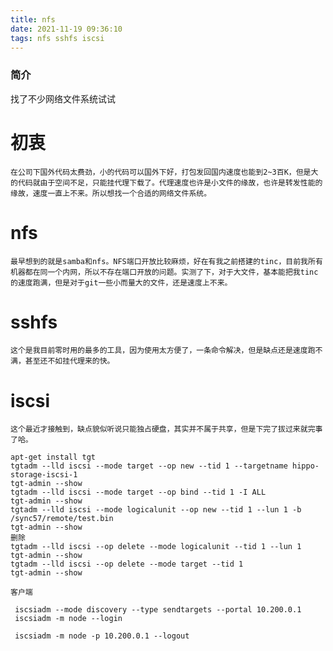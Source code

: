 ```yaml
---
title: nfs
date: 2021-11-19 09:36:10
tags: nfs sshfs iscsi
---
```


### 简介

找了不少网络文件系统试试

<!-- more -->

# 初衷

	在公司下国外代码太费劲，小的代码可以国外下好，打包发回国内速度也能到2~3百K，但是大的代码就由于空间不足，只能挂代理下载了。代理速度也许是小文件的缘故，也许是转发性能的缘故，速度一直上不来。所以想找一个合适的网络文件系统。

# nfs

	最早想到的就是samba和nfs。NFS端口开放比较麻烦，好在有我之前搭建的tinc，目前我所有机器都在同一个内网，所以不存在端口开放的问题。实测了下，对于大文件，基本能把我tinc的速度跑满，但是对于git一些小而量大的文件，还是速度上不来。

# sshfs

	这个是我目前零时用的最多的工具，因为使用太方便了，一条命令解决，但是缺点还是速度跑不满，甚至还不如挂代理来的快。

# iscsi

	这个最近才接触到，缺点貌似听说只能独占硬盘，其实并不属于共享，但是下完了拔过来就完事了哈。

```
apt-get install tgt
tgtadm --lld iscsi --mode target --op new --tid 1 --targetname hippo-storage-iscsi-1
tgt-admin --show  
tgtadm --lld iscsi --mode target --op bind --tid 1 -I ALL
tgt-admin --show  
tgtadm --lld iscsi --mode logicalunit --op new --tid 1 --lun 1 -b /sync57/remote/test.bin
tgt-admin --show  
删除
tgtadm --lld iscsi --op delete --mode logicalunit --tid 1 --lun 1
tgt-admin --show  
tgtadm --lld iscsi --op delete --mode target --tid 1
tgt-admin --show  
```


	客户端
```
 iscsiadm --mode discovery --type sendtargets --portal 10.200.0.1
 iscsiadm -m node --login
 
 iscsiadm -m node -p 10.200.0.1 --logout   
```
